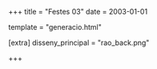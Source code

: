 +++
title = "Festes 03"
date = 2003-01-01

template = "generacio.html"

[extra]
disseny_principal = "rao_back.png"

+++

